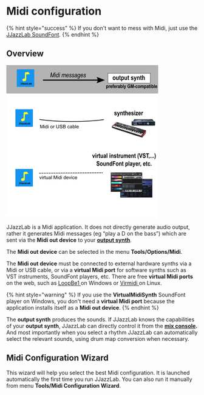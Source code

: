 # Midi configuration

{% hint style="success" %}
If you don't want to mess with Midi, just use the [JJazzLab SoundFont](jjazzlab-soundfont/). 
{% endhint %}

## Overview

![](../.gitbook/assets/midiwizard-image1%20%282%29.png)

JJazzLab is a Midi application. It does not directly generate audio output, rather it generates Midi messages \(eg “play a D on the bass”\) which are sent via the **Midi out device** to your [**output synth**](output-synth.md). 

The **Midi out device** can be selected in the menu **Tools/Options/Midi**.

The **Midi out device** must be connected to external hardware synths via a Midi or USB cable, or via a **virtual Midi port** for software synths such as VST instruments, SoundFont players, etc. There are free **virtual Midi ports** on the web, such as [LoopBe1 ](https://nerds.de/en/loopbe1.html)on Windows or [Virmidi ](https://alsa.opensrc.org/Virmidi)on Linux.

{% hint style="warning" %}
If you use the **VirtualMidiSynth** SoundFont player on Windows, you don't need a **virtual Midi port** because the application installs itself as a **Midi out device**.
{% endhint %}

The **output synth** produces the sounds. If JJazzLab knows the capabilities of your **output synth**, JJazzLab can directly control it from the [**mix console**](../songs/song-editors/mix-console.md)**.** And most importantly when you select a rhythm JJazzLab can automatically select the relevant sounds, using drum map conversion when necessary. 

## Midi Configuration Wizard <a id="midi-configuration-wizard"></a>

This wizard will help you select the best Midi configuration.  It is launched automatically the first time you run JJazzLab. You can also run it manually from menu **Tools/Midi Configuration Wizard**.

